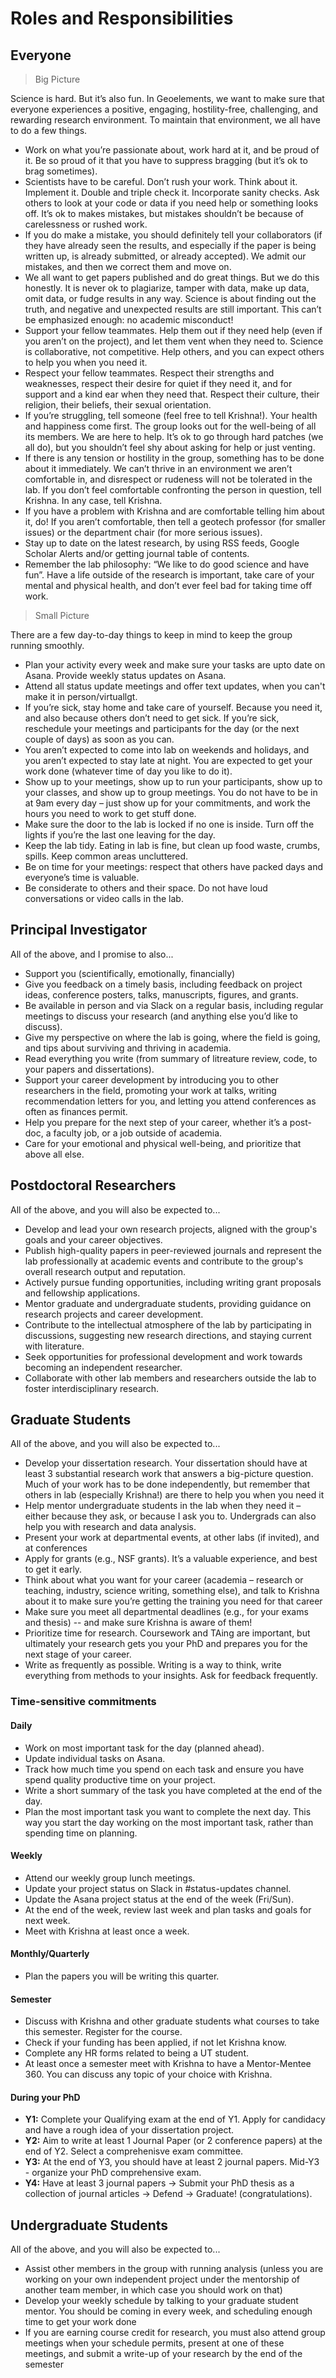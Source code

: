 # Roles and Responsibilities

## Everyone

> Big Picture

Science is hard. But it’s also fun. In Geoelements, we want to make sure that everyone experiences a positive, engaging, hostility-free, challenging, and rewarding research environment. To maintain that environment, we all have to do a few things.

* Work on what you’re passionate about, work hard at it, and be proud of it. Be so proud of it that you have to suppress bragging (but it’s ok to brag sometimes).
* Scientists have to be careful. Don’t rush your work. Think about it. Implement it. Double and triple check it. Incorporate sanity checks. Ask others to look at your code or data if you need help or something looks off. It’s ok to makes mistakes, but mistakes shouldn’t be because of carelessness or rushed work.
* If you do make a mistake, you should definitely tell your collaborators (if they have already seen the results, and especially if the paper is being written up, is already submitted, or already accepted). We admit our mistakes, and then we correct them and move on.
* We all want to get papers published and do great things. But we do this honestly. It is never ok to plagiarize, tamper with data, make up data, omit data, or fudge results in any way. Science is about finding out the truth, and negative and unexpected results are still important. This can’t be emphasized enough: no academic misconduct!
* Support your fellow teammates. Help them out if they need help (even if you aren’t on the project), and let them vent when they need to. Science is collaborative, not competitive. Help others, and you can expect others to help you when you need it.
* Respect your fellow teammates. Respect their strengths and weaknesses, respect their desire for quiet if they need it, and for support and a kind ear when they need that. Respect their culture, their religion, their beliefs, their sexual orientation.
* If you’re struggling, tell someone (feel free to tell Krishna!). Your health and happiness come first. The group looks out for the well-being of all its members. We are here to help. It’s ok to go through hard patches (we all do), but you shouldn’t feel shy about asking for help or just venting.
* If there is any tension or hostility in the group, something has to be done about it immediately. We can’t thrive in an environment we aren’t comfortable in, and disrespect or rudeness will not be tolerated in the lab. If you don’t feel comfortable confronting the person in question, tell Krishna. In any case, tell Krishna.
* If you have a problem with Krishna and are comfortable telling him about it, do! If you aren’t comfortable, then tell a geotech professor (for smaller issues) or the department chair (for more serious issues).
* Stay up to date on the latest research, by using RSS feeds, Google Scholar Alerts and/or getting journal table of contents. 
* Remember the lab philosophy: “We like to do good science and have fun”. Have a life outside of the research is important, take care of your mental and physical health, and don’t ever feel bad for taking time off work.

> Small Picture

There are a few day-to-day things to keep in mind to keep the group running smoothly.

* Plan your activity every week and make sure your tasks are upto date on Asana. Provide weekly status updates on Asana. 
* Attend all status update meetings and offer text updates, when you can't make it in person/virtuallgt.
* If you’re sick, stay home and take care of yourself. Because you need it, and also because others don’t need to get sick. If you’re sick, reschedule your meetings and participants for the day (or the next couple of days) as soon as you can.
* You aren’t expected to come into lab on weekends and holidays, and you aren’t expected to stay late at night. You are expected to get your work done (whatever time of day you like to do it).
* Show up to your meetings, show up to run your participants, show up to your classes, and show up to group meetings. You do not have to be in at 9am every day – just show up for your commitments, and work the hours you need to work to get stuff done.
* Make sure the door to the lab is locked if no one is inside. Turn off the lights if you’re the last one leaving for the day.
* Keep the lab tidy. Eating in lab is fine, but clean up food waste, crumbs, spills. Keep common areas uncluttered.
* Be on time for your meetings: respect that others have packed days and everyone’s time is valuable.
* Be considerate to others and their space. Do not have loud conversations or video calls in the lab.


## Principal Investigator

All of the above, and I promise to also...
* Support you (scientifically, emotionally, financially)
* Give you feedback on a timely basis, including feedback on project ideas, conference posters, talks, manuscripts, figures, and grants.
* Be available in person and via Slack on a regular basis, including regular meetings to discuss your research (and anything else you’d like to discuss).
* Give my perspective on where the lab is going, where the field is going, and tips about surviving and thriving in academia.
* Read everything you write (from summary of litreature review, code, to your papers and dissertations).
* Support your career development by introducing you to other researchers in the field, promoting your work at talks, writing recommendation letters for you, and letting you attend conferences as often as finances permit.
* Help you prepare for the next step of your career, whether it’s a post-doc, a faculty job, or a job outside of academia.
* Care for your emotional and physical well-being, and prioritize that above all else.

## Postdoctoral Researchers
All of the above, and you will also be expected to...

* Develop and lead your own research projects, aligned with the group's goals and your career objectives.
* Publish high-quality papers in peer-reviewed journals and represent the lab professionally at academic events and contribute to the group's overall research output and reputation.
* Actively pursue funding opportunities, including writing grant proposals and fellowship applications.
* Mentor graduate and undergraduate students, providing guidance on research projects and career development.
* Contribute to the intellectual atmosphere of the lab by participating in discussions, suggesting new research directions, and staying current with literature.
* Seek opportunities for professional development and work towards becoming an independent researcher.
* Collaborate with other lab members and researchers outside the lab to foster interdisciplinary research.


## Graduate Students

All of the above, and you will also be expected to...
* Develop your dissertation research. Your dissertation should have at least 3 substantial research work that answers a big-picture question. Much of your work has to be done independently, but remember that others in lab (especially Krishna!) are there to help you when you need it
* Help mentor undergraduate students in the lab when they need it – either because they ask, or because I ask you to. Undergrads can also help you with research and data analysis. 
* Present your work at departmental events, at other labs (if invited), and at conferences
* Apply for grants (e.g., NSF grants). It’s a valuable experience, and best to get it early.
* Think about what you want for your career (academia – research or teaching, industry, science writing, something else), and talk to Krishna about it to make sure you’re getting the training you need for that career
* Make sure you meet all departmental deadlines (e.g., for your exams and thesis) -- and make sure Krishna is aware of them!
* Prioritize time for research. Coursework and TAing are important, but ultimately your research gets you your PhD and prepares you for the next stage of your career.
* Write as frequently as possible. Writing is a way to think, write everything from methods to your insights. Ask for feedback frequently.

### Time-sensitive commitments
#### Daily
* Work on most important task for the day (planned ahead).
* Update individual tasks on Asana.
* Track how much time you spend on each task and ensure you have spend quality productive time on your project.
* Write a short summary of the task you have completed at the end of the day.
* Plan the most important task you want to complete the next day. This way you start the day working on the most important task, rather than spending time on planning.

#### Weekly
* Attend our weekly group lunch meetings.
* Update your project status on Slack in #status-updates channel.
* Update the Asana project status at the end of the week (Fri/Sun).
* At the end of the week, review last week and plan tasks and goals for next week.
* Meet with Krishna at least once a week.

#### Monthly/Quarterly
* Plan the papers you will be writing this quarter. 

#### Semester
* Discuss with Krishna and other graduate students what courses to take this semester. Register for the course.
* Check if your funding has been applied, if not let Krishna know.
* Complete any HR forms related to being a UT student.
* At least once a semester meet with Krishna to have a Mentor-Mentee 360. You can discuss any topic of your choice with Krishna.

#### During your PhD
* **Y1:** Complete your Qualifying exam at the end of Y1. Apply for candidacy and have a rough idea of your dissertation project.
* **Y2:** Aim to write at least 1 Journal Paper (or 2 conference papers) at the end of Y2. Select a comprehenisve exam committee.
* **Y3:** At the end of Y3, you should have at least 2 journal papers. Mid-Y3 - organize your PhD comprehensive exam.
* **Y4:** Have at least 3 journal papers -> Submit your PhD thesis as a collection of journal articles -> Defend -> Graduate! (congratulations).

## Undergraduate Students

All of the above, and you will also be expected to...

* Assist other members in the group with running analysis (unless you are working on your own independent project under the mentorship of another team member, in which case you should work on that)
* Develop your weekly schedule by talking to your graduate student mentor. You should be coming in every week, and scheduling enough time to get your work done
* If you are earning course credit for research, you must also attend group meetings when your schedule permits, present at one of these meetings, and submit a write-up of your research by the end of the semester

